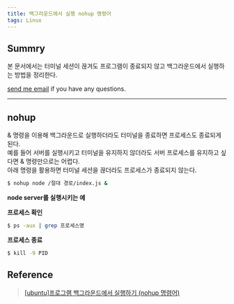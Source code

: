 ```yaml
---
title: 백그라운드에서 실행 nohup 명령어
tags: Linux
---
```


## Summry

본 문서에서는 터미널 세션이 끊겨도 프로그램이 종료되지 않고 백그라운드에서 실행하는 방법을 정리한다.  

[send me email](mailto:jewel7492@gmail.com) if you have any questions.

<!--more-->

---

## nohup

& 명령을 이용해 백그라운드로 실행하더라도 터미널을 종료하면 프로세스도 종료되게 된다.  
예를 들어 서버를 실행시키고 터미널을 유지하지 않더라도 서버 프로세스를 유지하고 싶다면 & 명령만으로는 어렵다.  
아래 명령을 활용하면 터미널 세션을 끊더라도 프로세스가 종료되지 않는다.  

```bash
$ nohup node /절대 경로/index.js &
```

**node server를 실행시키는 예**  

**프로세스 확인**  
```bash
$ ps -aux | grep 프로세스명
```

**프로세스 종료**  
```bash
$ kill -9 PID
```

## Reference

> [[ubuntu]프로그램 백그라운드에서 실행하기 (nohup 명령어)](https://valuefactory.tistory.com/164)  

